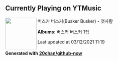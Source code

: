 ## Currently Playing on YTMusic

[<img align="left" width="100" src="https://lh3.googleusercontent.com/7xkOiFTDIqaTXvpwdm8dqxekBoXZRo0jJKnl8u9iW0NB4s_gAn7Z_ulh9lMA4_MxxeEsdt0tKtc4IXY0WA">](https://music.youtube.com/watch?v=_sQhN4dLC60)

버스커 버스커(Busker Busker) - 첫사랑

**Albums**: 버스커 버스커 1집

Last updated at 03/12/2021 11:19

#### Generated with [20chan/github-now](https://github.com/20chan/github-now)


<!--
**20chan/20chan** is a ✨ _special_ ✨ repository because its `README.md` (this file) appears on your GitHub profile.

Here are some ideas to get you started:

- 🔭 I’m currently working on ...
- 🌱 I’m currently learning ...
- 👯 I’m looking to collaborate on ...
- 🤔 I’m looking for help with ...
- 💬 Ask me about ...
- 📫 How to reach me: ...
- 😄 Pronouns: ...
- ⚡ Fun fact: ...
-->
